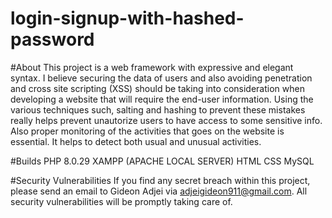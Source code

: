 # login-signup-with-hashed-password

#About This project is a web framework with expressive and elegant syntax. I believe securing the data of users and also avoiding penetration and cross site scripting (XSS) should be taking into consideration when developing a website that will require the end-user information. Using the various techniques such, salting and hashing to prevent these mistakes really helps prevent unautorize users to have access to some sensitive info. Also proper monitoring of the activities that goes on the website is essential. It helps to detect both usual and unusual activities.

#Builds PHP 8.0.29 XAMPP (APACHE LOCAL SERVER) HTML CSS MySQL

#Security Vulnerabilities If you find any secret breach within this project, please send an email to Gideon Adjei via adjeigideon911@gmail.com. All security vulnerabilities will be promptly taking care of.
